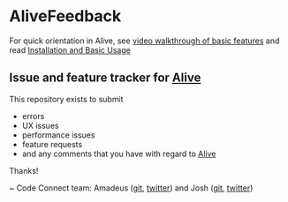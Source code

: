 # AliveFeedback

For quick orientation in Alive, see [video walkthrough of basic features](https://youtu.be/wIvrchnMW8k) and read [Installation and Basic Usage](http://comealive.io/Docs)

## Issue and feature tracker for [Alive](http://comealive.io/)

This repository exists to submit 
- errors
- UX issues
- performance issues
- feature requests
- and any comments
that you have with regard to [Alive](http://comealive.io/)


Thanks!

~ Code Connect team:
Amadeus ([git](https://github.com/AmadeusW), [twitter](https://twitter.com/RockMeAmadeu)) and Josh ([git](https://github.com/JoshVarty), [twitter](https://twitter.com/ThisIsJoshVarty))
